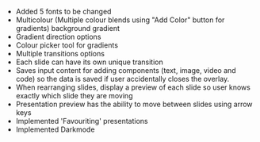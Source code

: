 - Added 5 fonts to be changed
- Multicolour (Multiple colour blends using "Add Color" button for gradients) background gradient
- Gradient direction options
- Colour picker tool for gradients
- Multiple transitions options
- Each slide can have its own unique transition
- Saves input content for adding components (text, image, video and code) so the data is saved if user accidentally closes the overlay.
- When rearranging slides, display a preview of each slide so user knows exactly which slide they are moving
- Presentation preview has the ability to move between slides using arrow keys
- Implemented 'Favouriting' presentations
- Implemented Darkmode